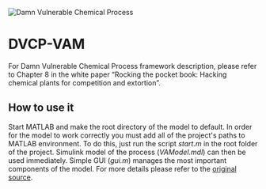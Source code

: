 ![Damn Vulnerable Chemical Process](https://github.com/satejnik/DVCP-VAM/blob/master/img/collage.png "Damn Vulnerable Chemical Process")

DVCP-VAM
========

For Damn Vulnerable Chemical Process framework description, please refer to Chapter 8 in the white paper “Rocking the pocket book: Hacking chemical plants for competition and extortion”.

## How to use it

Start MATLAB and make the root directory of the model to default. In order for the model to work correctly you must add all of the project's paths to MATLAB environment.
To do this, just run the script *start.m* in the root folder of the project. Simulink model of the process (*VAModel.mdl*) can then be used immediately.
Simple GUI (*gui.m*) manages the most important components of the model.
For more details please refer to the 
[original source](http://terpconnect.umd.edu/~mcavoy/VAC%20Material/ "VAC Material").
